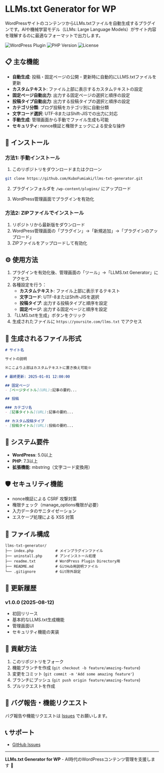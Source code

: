 # LLMs.txt Generator for WP

WordPressサイトのコンテンツからLLMs.txtファイルを自動生成するプラグインです。AIや機械学習モデル（LLMs: Large Language Models）がサイト内容を理解するのに最適なフォーマットで出力します。

![WordPress Plugin](https://img.shields.io/badge/WordPress-Plugin-blue.svg)
![PHP Version](https://img.shields.io/badge/PHP-7.3%2B-blue.svg)
![License](https://img.shields.io/badge/License-GPL%20v2-blue.svg)

## 📋 主な機能

- **自動生成**: 投稿・固定ページの公開・更新時に自動的にLLMS.txtファイルを更新
- **カスタムテキスト**: ファイル上部に表示するカスタムテキストの設定
- **固定ページ自動出力**: 出力する固定ページの選択と順序の設定
- **投稿タイプ自動出力**: 出力する投稿タイプの選択と順序の設定
- **カテゴリ分類**: ブログ投稿をカテゴリ別に自動分類
- **文字コード選択**: UTF-8またはShift-JISでの出力に対応
- **手動生成**: 管理画面から手動でファイル生成も可能
- **セキュリティ**: nonce検証と権限チェックによる安全な操作

## 🚀 インストール

### 方法1: 手動インストール

1. このリポジトリをダウンロードまたはクローン
```bash
git clone https://github.com/KuboFumiaki/llms-txt-generator.git
```

2. プラグインフォルダを `/wp-content/plugins/` にアップロード

3. WordPress管理画面でプラグインを有効化

### 方法2: ZIPファイルでインストール

1. リポジトリから最新版をダウンロード
2. WordPress管理画面の「プラグイン」→「新規追加」→「プラグインのアップロード」
3. ZIPファイルをアップロードして有効化

## ⚙️ 使用方法

1. プラグインを有効化後、管理画面の「ツール」→「LLMS.txt Generator」にアクセス
2. 各種設定を行う：
   - **カスタムテキスト**: ファイル上部に表示するテキスト
   - **文字コード**: UTF-8またはShift-JISを選択
   - **投稿タイプ**: 出力する投稿タイプと順序を設定
   - **固定ページ**: 出力する固定ページと順序を設定
3. 「LLMS.txtを生成」ボタンをクリック
4. 生成されたファイルに `https://yoursite.com/llms.txt` でアクセス

## 📄 生成されるファイル形式

```markdown
# サイト名

サイトの説明

※ここより上部はカスタムテキストに置き換え可能※

# 最終更新: 2025-01-01 12:00:00

## 固定ページ
- [ページタイトル](URL):記事の要約...

## 投稿

### カテゴリ名
- [記事タイトル](URL):記事の要約...

## カスタム投稿タイプ
- [投稿タイトル](URL):投稿の要約...
```

## 🔧 システム要件

- **WordPress**: 5.0以上
- **PHP**: 7.3以上
- **拡張機能**: mbstring（文字コード変換用）

## 🛡️ セキュリティ機能

- nonce検証による CSRF 攻撃対策
- 権限チェック（manage_options権限が必要）
- 入力データのサニタイゼーション
- エスケープ処理による XSS 対策

## 📁 ファイル構成

```
llms-txt-generator/
├── index.php          # メインプラグインファイル
├── uninstall.php      # アンインストール処理
├── readme.txt         # WordPress Plugin Directory用
├── README.md          # GitHub用説明ファイル
└── .gitignore         # Git除外設定
```

## 🔄 更新履歴

### v1.0.0 (2025-08-12)
- 初回リリース
- 基本的なLLMS.txt生成機能
- 管理画面UI
- セキュリティ機能の実装

## 🤝 貢献方法

1. このリポジトリをフォーク
2. 機能ブランチを作成 (`git checkout -b feature/amazing-feature`)
3. 変更をコミット (`git commit -m 'Add some amazing feature'`)
4. ブランチにプッシュ (`git push origin feature/amazing-feature`)
5. プルリクエストを作成

## 🐛 バグ報告・機能リクエスト

バグ報告や機能リクエストは [Issues](https://github.com/KuboFumiaki/llms-txt-generator/issues) でお願いします。

## 📞 サポート

- [GitHub Issues](https://github.com/KuboFumiaki/llms-txt-generator/issues)

---

**LLMs.txt Generator for WP** - AI時代のWordPressコンテンツ管理を支援します 🤖
